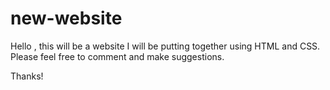 # new-website

Hello , this will be a website I will be putting together using HTML and CSS. Please feel free to comment and make suggestions.

Thanks!